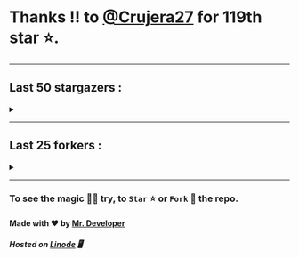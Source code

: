 # Thanks !! to [@Crujera27](https://github.com/Crujera27) for 119th star ⭐.
---

## Last 50 stargazers :
<details><summary></summary>

| No. | Profile Pic | Username | Star Number ⭐ |
| :---: | :---: | :---: | :---: |
| 1. | <img src='https://avatars.githubusercontent.com/u/71277595?v=4'> | [@Crujera27](https://github.com/Crujera27) | 119 |
| 2. | <img src='https://avatars.githubusercontent.com/u/24751061?v=4'> | [@nikhilr612](https://github.com/nikhilr612) | 118 |
| 3. | <img src='https://avatars.githubusercontent.com/u/958486?v=4'> | [@karol-depka](https://github.com/karol-depka) | 117 |
| 4. | <img src='https://avatars.githubusercontent.com/u/16950801?v=4'> | [@kbatnij](https://github.com/kbatnij) | 116 |
| 5. | <img src='https://avatars.githubusercontent.com/u/100023533?v=4'> | [@omkar1003](https://github.com/omkar1003) | 115 |
| 6. | <img src='https://avatars.githubusercontent.com/u/46906497?v=4'> | [@rtgamingwdt](https://github.com/rtgamingwdt) | 114 |
| 7. | <img src='https://avatars.githubusercontent.com/u/140465301?v=4'> | [@Loganromo415](https://github.com/Loganromo415) | 113 |
| 8. | <img src='https://avatars.githubusercontent.com/u/149345650?v=4'> | [@jayhernandez666](https://github.com/jayhernandez666) | 112 |
| 9. | <img src='https://avatars.githubusercontent.com/u/73610922?v=4'> | [@mr-wh1tehat](https://github.com/mr-wh1tehat) | 111 |
| 10. | <img src='https://avatars.githubusercontent.com/u/48980248?v=4'> | [@hybridvamp](https://github.com/hybridvamp) | 110 |
| 11. | <img src='https://avatars.githubusercontent.com/u/43436876?v=4'> | [@caojen](https://github.com/caojen) | 109 |
| 12. | <img src='https://avatars.githubusercontent.com/u/127977316?v=4'> | [@ivan-developer-01](https://github.com/ivan-developer-01) | 108 |
| 13. | <img src='https://avatars.githubusercontent.com/u/5084395?v=4'> | [@tolkonepiu](https://github.com/tolkonepiu) | 107 |
| 14. | <img src='https://avatars.githubusercontent.com/u/63461297?v=4'> | [@prettylittlelies](https://github.com/prettylittlelies) | 106 |
| 15. | <img src='https://avatars.githubusercontent.com/u/69469791?v=4'> | [@taaigo](https://github.com/taaigo) | 105 |
| 16. | <img src='https://avatars.githubusercontent.com/u/93675484?v=4'> | [@Abdullah-coder2013](https://github.com/Abdullah-coder2013) | 104 |
| 17. | <img src='https://avatars.githubusercontent.com/u/90461959?v=4'> | [@realwenura](https://github.com/realwenura) | 103 |
| 18. | <img src='https://avatars.githubusercontent.com/u/86353526?v=4'> | [@KevinNitroG](https://github.com/KevinNitroG) | 102 |
| 19. | <img src='https://avatars.githubusercontent.com/u/117309484?v=4'> | [@gladsonchala](https://github.com/gladsonchala) | 101 |
| 20. | <img src='https://avatars.githubusercontent.com/u/94701539?v=4'> | [@DandyDrop](https://github.com/DandyDrop) | 100 |
| 21. | <img src='https://avatars.githubusercontent.com/u/2102878?v=4'> | [@pascal-hofmann](https://github.com/pascal-hofmann) | 99 |
| 22. | <img src='https://avatars.githubusercontent.com/u/73209315?v=4'> | [@saadman-galib](https://github.com/saadman-galib) | 98 |
| 23. | <img src='https://avatars.githubusercontent.com/u/238114?v=4'> | [@lucciano](https://github.com/lucciano) | 97 |
| 24. | <img src='https://avatars.githubusercontent.com/u/107202816?v=4'> | [@its-truce](https://github.com/its-truce) | 96 |
| 25. | <img src='https://avatars.githubusercontent.com/u/100820152?v=4'> | [@AzRyCb](https://github.com/AzRyCb) | 95 |
| 26. | <img src='https://avatars.githubusercontent.com/u/121786009?v=4'> | [@dequate](https://github.com/dequate) | 94 |
| 27. | <img src='https://avatars.githubusercontent.com/u/117648465?v=4'> | [@dkppg2](https://github.com/dkppg2) | 93 |
| 28. | <img src='https://avatars.githubusercontent.com/u/67612593?v=4'> | [@BrydenIsNotSmart](https://github.com/BrydenIsNotSmart) | 92 |
| 29. | <img src='https://avatars.githubusercontent.com/u/16763276?v=4'> | [@K4CZP3R](https://github.com/K4CZP3R) | 91 |
| 30. | <img src='https://avatars.githubusercontent.com/u/45739963?v=4'> | [@didierganthier](https://github.com/didierganthier) | 90 |
| 31. | <img src='https://avatars.githubusercontent.com/u/77569653?v=4'> | [@SamirPaulb](https://github.com/SamirPaulb) | 89 |
| 32. | <img src='https://avatars.githubusercontent.com/u/48348029?v=4'> | [@xIMRANx](https://github.com/xIMRANx) | 88 |
| 33. | <img src='https://avatars.githubusercontent.com/u/55983182?v=4'> | [@yasirarism](https://github.com/yasirarism) | 87 |
| 34. | <img src='https://avatars.githubusercontent.com/u/66245404?v=4'> | [@tovade](https://github.com/tovade) | 86 |
| 35. | <img src='https://avatars.githubusercontent.com/u/81961690?v=4'> | [@dinesh-0602](https://github.com/dinesh-0602) | 85 |
| 36. | <img src='https://avatars.githubusercontent.com/u/89954408?v=4'> | [@SunshroomChan](https://github.com/SunshroomChan) | 84 |
| 37. | <img src='https://avatars.githubusercontent.com/u/109037713?v=4'> | [@Buivanan82](https://github.com/Buivanan82) | 83 |
| 38. | <img src='https://avatars.githubusercontent.com/u/76533278?v=4'> | [@4amparaboy](https://github.com/4amparaboy) | 82 |
| 39. | <img src='https://avatars.githubusercontent.com/u/57042741?v=4'> | [@Woomymy](https://github.com/Woomymy) | 81 |
| 40. | <img src='https://avatars.githubusercontent.com/u/88822116?v=4'> | [@dgigantino](https://github.com/dgigantino) | 80 |
| 41. | <img src='https://avatars.githubusercontent.com/u/53967726?v=4'> | [@supercrafter333](https://github.com/supercrafter333) | 79 |
| 42. | <img src='https://avatars.githubusercontent.com/u/64813399?v=4'> | [@J1b1x](https://github.com/J1b1x) | 78 |
| 43. | <img src='https://avatars.githubusercontent.com/u/26801154?v=4'> | [@CodsXBlastin](https://github.com/CodsXBlastin) | 77 |
| 44. | <img src='https://avatars.githubusercontent.com/u/68734813?v=4'> | [@Dhruv-1608](https://github.com/Dhruv-1608) | 76 |
| 45. | <img src='https://avatars.githubusercontent.com/u/47496465?v=4'> | [@Matze997](https://github.com/Matze997) | 75 |
| 46. | <img src='https://avatars.githubusercontent.com/u/51480483?v=4'> | [@shizotoaster](https://github.com/shizotoaster) | 74 |
| 47. | <img src='https://avatars.githubusercontent.com/u/28113262?v=4'> | [@xISRAPILx](https://github.com/xISRAPILx) | 73 |
| 48. | <img src='https://avatars.githubusercontent.com/u/32965703?v=4'> | [@Ifera](https://github.com/Ifera) | 72 |
| 49. | <img src='https://avatars.githubusercontent.com/u/50779115?v=4'> | [@shanecaf](https://github.com/shanecaf) | 71 |
| 50. | <img src='https://avatars.githubusercontent.com/u/34418030?v=4'> | [@enricoangelon](https://github.com/enricoangelon) | 70 |

</details>

---

## Last 25 forkers :
<details><summary></summary>

| No. | Profile Pic | Username | Fork Number 🍴 |
| :---: | :---: | :---: | :---: |
| 1. | <img src='https://avatars.githubusercontent.com/u/121696232?v=4'> | [@Yuvi5001](https://github.com/Yuvi5001) | 21 |
| 2. | <img src='https://avatars.githubusercontent.com/u/86344856?v=4'> | [@AmirulAndalib](https://github.com/AmirulAndalib) | 20 |
| 3. | <img src='https://avatars.githubusercontent.com/u/121786009?v=4'> | [@dequate](https://github.com/dequate) | 19 |
| 4. | <img src='https://avatars.githubusercontent.com/u/45739963?v=4'> | [@didierganthier](https://github.com/didierganthier) | 18 |
| 5. | <img src='https://avatars.githubusercontent.com/u/48980248?v=4'> | [@hybridvamp](https://github.com/hybridvamp) | 17 |
| 6. | <img src='https://avatars.githubusercontent.com/u/110144682?v=4'> | [@Jackabu](https://github.com/Jackabu) | 16 |
| 7. | <img src='https://avatars.githubusercontent.com/u/40790870?v=4'> | [@SpaceLeft](https://github.com/SpaceLeft) | 15 |
| 8. | <img src='https://avatars.githubusercontent.com/u/87888078?v=4'> | [@hydrix777](https://github.com/hydrix777) | 14 |
| 9. | <img src='https://avatars.githubusercontent.com/u/106221089?v=4'> | [@ItzKingz](https://github.com/ItzKingz) | 13 |
| 10. | <img src='https://avatars.githubusercontent.com/u/105053471?v=4'> | [@Sharmaps1757](https://github.com/Sharmaps1757) | 12 |
| 11. | <img src='https://avatars.githubusercontent.com/u/100023533?v=4'> | [@omkar1003](https://github.com/omkar1003) | 11 |
| 12. | <img src='https://avatars.githubusercontent.com/u/104765453?v=4'> | [@youssefnasef](https://github.com/youssefnasef) | 10 |
| 13. | <img src='https://avatars.githubusercontent.com/u/105335749?v=4'> | [@spideyboyaman](https://github.com/spideyboyaman) | 9 |
| 14. | <img src='https://avatars.githubusercontent.com/u/60040629?v=4'> | [@JD906](https://github.com/JD906) | 8 |
| 15. | <img src='https://avatars.githubusercontent.com/u/88897873?v=4'> | [@Nobody370](https://github.com/Nobody370) | 7 |
| 16. | <img src='https://avatars.githubusercontent.com/u/96438111?v=4'> | [@Gishankrishka2](https://github.com/Gishankrishka2) | 6 |
| 17. | <img src='https://avatars.githubusercontent.com/u/91558902?v=4'> | [@rk134-hub](https://github.com/rk134-hub) | 5 |
| 18. | <img src='https://avatars.githubusercontent.com/u/20133621?v=4'> | [@NitroFuN](https://github.com/NitroFuN) | 4 |
| 19. | <img src='https://avatars.githubusercontent.com/u/84174959?v=4'> | [@im-Satyendra](https://github.com/im-Satyendra) | 3 |
| 20. | <img src='https://avatars.githubusercontent.com/u/66910428?v=4'> | [@VIKASIND](https://github.com/VIKASIND) | 2 |
| 21. | <img src='https://avatars.githubusercontent.com/u/101307401?v=4'> | [@Tellyfun](https://github.com/Tellyfun) | 1 |
| 22. | <img src='https://avatars.githubusercontent.com/u/102476142?v=4'> | [@hiroultroid93819](https://github.com/hiroultroid93819) | 0 |
| 23. | <img src='https://avatars.githubusercontent.com/u/98212032?v=4'> | [@random772](https://github.com/random772) | -1 |
| 24. | <img src='https://avatars.githubusercontent.com/u/97720718?v=4'> | [@MaheshKmr9](https://github.com/MaheshKmr9) | -2 |
| 25. | <img src='https://avatars.githubusercontent.com/u/85005373?v=4'> | [@HerokuMods](https://github.com/HerokuMods) | -3 |

</details>

---
### To see the magic 🧚‍♂️ try, to `Star` ⭐ or `Fork` 🍴 the repo.
#### Made with ❤️ by [Mr. Developer](https://github.com/MrBotDeveloper)
##### Hosted on [Linode](https://www.linode.com/) 🖥